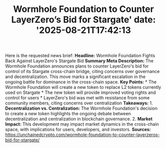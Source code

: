 ﻿---
title: "Wormhole Foundation to Counter LayerZero’s Bid for Stargate'
date: '2025-08-21T17:42:13"
category: "Markets"
summary: ""
slug: "wormhole foundation to counter layerzeros bid for stargate"
source_urls:
  - "https://unchainedcrypto.com/wormhole-foundation-to-counter-layerzeros-bid-for-stargate/"
seo:
  title: "Wormhole Foundation to Counter LayerZero’s Bid for Stargate | Hash n Hedge'
  description: '"
  keywords: ["news", "markets", "brief"]
---
Here is the requested news brief:  **Headline:** Wormhole Foundation Fights Back Against LayerZero's Stargate Bid  **Summary Meta Description:** The Wormhole Foundation announces plans to counter LayerZero's bid for control of its Stargate cross-chain bridge, citing concerns over governance and decentralization. This move marks a significant escalation in the ongoing battle for dominance in the cross-chain space.  **Key Points:**  * The Wormhole Foundation will create a new token to replace L2 tokens currently used on Stargate * The new token will provide improved voting rights and control for users * LayerZero's bid was met with resistance from some community members, citing concerns over centralization  **Takeaways:**  1. **Decentralization vs. Centralization:** The Wormhole Foundation's decision to create a new token highlights the ongoing debate between decentralization and centralization in blockchain governance. 2. **Market Impact:** This development may impact market dynamics in the cross-chain space, with implications for users, developers, and investors.  **Sources:** https://unchainedcrypto.com/wormhole-foundation-to-counter-layerzeros-bid-for-stargate/ 

